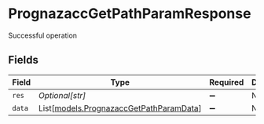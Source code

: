 # PrognazaccGetPathParamResponse

Successful operation


## Fields

| Field                                                                              | Type                                                                               | Required                                                                           | Description                                                                        | Example                                                                            |
| ---------------------------------------------------------------------------------- | ---------------------------------------------------------------------------------- | ---------------------------------------------------------------------------------- | ---------------------------------------------------------------------------------- | ---------------------------------------------------------------------------------- |
| `res`                                                                              | *Optional[str]*                                                                    | :heavy_minus_sign:                                                                 | N/A                                                                                | elencoodonimiprog                                                                  |
| `data`                                                                             | List[[models.PrognazaccGetPathParamData](../models/prognazaccgetpathparamdata.md)] | :heavy_minus_sign:                                                                 | N/A                                                                                |                                                                                    |